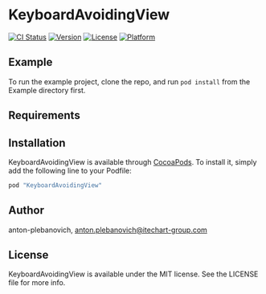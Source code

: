 # KeyboardAvoidingView

[![CI Status](http://img.shields.io/travis/anton-plebanovich/KeyboardAvoidingView.svg?style=flat)](https://travis-ci.org/anton-plebanovich/KeyboardAvoidingView)
[![Version](https://img.shields.io/cocoapods/v/KeyboardAvoidingView.svg?style=flat)](http://cocoapods.org/pods/KeyboardAvoidingView)
[![License](https://img.shields.io/cocoapods/l/KeyboardAvoidingView.svg?style=flat)](http://cocoapods.org/pods/KeyboardAvoidingView)
[![Platform](https://img.shields.io/cocoapods/p/KeyboardAvoidingView.svg?style=flat)](http://cocoapods.org/pods/KeyboardAvoidingView)

## Example

To run the example project, clone the repo, and run `pod install` from the Example directory first.

## Requirements

## Installation

KeyboardAvoidingView is available through [CocoaPods](http://cocoapods.org). To install
it, simply add the following line to your Podfile:

```ruby
pod "KeyboardAvoidingView"
```

## Author

anton-plebanovich, anton.plebanovich@itechart-group.com

## License

KeyboardAvoidingView is available under the MIT license. See the LICENSE file for more info.
